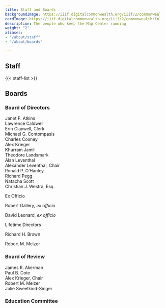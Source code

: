 ```yaml
---
title: Staff and Boards
backgroundImage: https://iiif.digitalcommonwealth.org/iiif/2/commonwealth:x633f9536/5059,2047,4782,3064/1200,/0/default.jpg
cardImage: https://iiif.digitalcommonwealth.org/iiif/2/commonwealth:fn107c46z/5541,3558,1849,978/,300/0/default.jpg
description: The people who keep the Map Center running
weight: "2"
aliases:
- "/about/staff"
- "/about/boards"

---
```

## Staff

{{< staff-list >}}

## Boards

### Board of Directors

Janet P. Atkins  
Lawrence Caldwell  
Erin Claywell, Clerk  
Michael G. Contompasis  
Charles Cooney  
Alex Krieger  
Khurram Jamil  
Theodore Landsmark  
Alan Leventhal  
Alexander Leventhal, Chair  
Ronald P. O’Hanley  
Richard Pegg  
Natacha Scott  
Christian J. Westra, Esq.

Ex Officio

Robert Gallery, _ex officio_

David Leonard, _ex officio_

Lifetime Directors

Richard H. Brown

Robert M. Melzer

### Board of Review

James R. Akerman  
Paul B. Cote  
Alex Krieger, Chair  
Robert M. Melzer  
Julie Sweetkind-Singer

### Education Committee